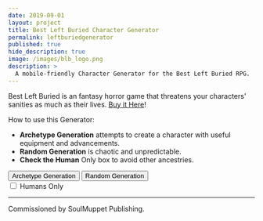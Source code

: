```yaml
---
date: 2019-09-01
layout: project
title: Best Left Buried Character Generator
permalink: leftburiedgenerator
published: true
hide_description: true
image: /images/blb_logo.png
description: >
  A mobile-friendly Character Generator for the Best Left Buried RPG.
---
```


Best Left Buried is an fantasy horror game that threatens your characters' sanities as much as their lives. [Buy it Here](https://www.drivethrurpg.com/product/254584/Best-Left-Buried-Full-Rules)! 

How to use this Generator:

- **Archetype Generation** attempts to create a character with useful equipment and advancements. 
- **Random Generation** is chaotic and unpredictable. 
- **Check the Human** Only box to avoid other ancestries. 

<div class="leftburied-log">
  <button class="leftburied-button" type="button" onclick="blb_generate('archetype')">Archetype Generation</button>
  <button class="leftburied-button" type="button" onclick="blb_generate('random')">Random Generation</button>
  <div class="leftburied-check">
    <input type="checkbox" id="humanBox" name="humanBox" class="leftburied-checkbox">
    <label for="humanBox" style="cursor:pointer;">Humans Only</label>
  </div>
</div>
<hr class="leftburied-hr">
<div class="leftburied-character" id="leftburiedCharacter" style="display:none;">
  <p id="saveCharacter" style="text-align:center;"></p>
  <div class="row" style="justify-content:space-around;">
    <div class="col-12 col-sm">
      <h2 id="charName">Character Name</h2>
      <div id="description">Description</div>
      <div class="row" style="justify-content:space-around;">
          <div class="leftburied-stat sketchy">
            <h3 id="charBR">1</h3>
            <h2>Brawn</h2>
          </div>
          <div class="leftburied-stat sketchy">
            <h3 id="charVIG">1</h3>
            <h2>Vigour</h2>
          </div>
          <div class="leftburied-stat sketchy">
            <h3 id="charWIT">1</h3>
            <h2>Wit</h2>
          </div>
          <div class="leftburied-stat sketchy">
            <h3 id="charGRIP">1</h3>
            <h2>Grip</h2>
          </div>
          <div class="leftburied-stat sketchy">
            <h3 id="charWILL">1</h3>
            <h2>Will</h2>
          </div>
          <div class="leftburied-stat sketchy">
            <h3 id="charARM">1</h3>
            <h2>Armour</h2>
          </div>
      </div>
    </div>
    <div class="col-12 col-sm">
      <h2>Equipment</h2>
      <p id="charSlotLimit"></p>
      <p id="charItems"></p>
    </div>
  </div>
  <hr>
  <h2>Abilities</h2>
  <div id="charAbilities" class="row" style="justify-content:center;">
  </div>
</div>

Commissioned by SoulMuppet Publishing.

<script async src="/assets/js/seedrandom.min.js" language="javascript" type="text/javascript"></script>
<script async src="/assets/generator_resources/leftburied.js" charset="utf-8"></script>